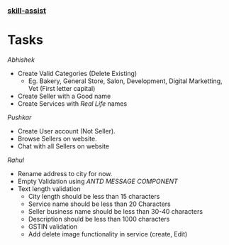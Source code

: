 ### [skill-assist](https://startup-skill-assist.web.app/)


# Tasks

*Abhishek*
- Create Valid Categories (Delete Existing)
  - Eg. Bakery, General Store, Salon, Development, Digital Marketting, Vet (First letter capital)
- Create Seller with a Good name
- Create Services with *Real Life* names

*Pushkar*
- Create User account (Not Seller). 
- Browse Sellers on website.
- Chat with all Sellers on website

*Rahul*
- Rename address to city for now.
- Empty Validation using *ANTD MESSAGE COMPONENT*
- Text length validation
  - City length should be less than 15 characters
  - Service name should be less than 20 Characters
  - Seller business name should be less than 30-40 characters
  - Description should be less than 1000 characters
  - GSTIN validation
  - Add delete image functionality in service (create, Edit)